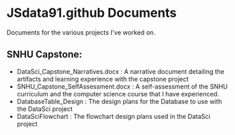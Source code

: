 # JSdata91.github Documents
Documents for the various projects I've worked on.


## <b>SNHU Capstone:</b>
  - DataSci_Capstone_Narratives.docx :  A narrative document detailing the artifacts and learning experience with the capstone project
  - SNHU_Capstone_SelfAssessment.docx : A self-assessment of the SNHU curriculum and the computer science course that I have experienced. 
  - DatabaseTable_Design : The design plans for the Database to use with the DataSci project
  - DataSciFlowchart : The flowchart design plans used in the DataSci project
